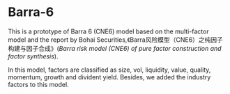 # Barra-6

This is a prototype of Barra 6 (CNE6) model based on the multi-factor model and the report by Bohai Securities,《Barra风险模型（CNE6）之纯因子构建与因子合成》(_Barra risk model (CNE6) of pure factor construction and factor synthesis_).

In this model, factors are classified as size, vol, liquidity, value, quality, momentum, growth and divident yield. Besides, we added the industry factors to this model.
